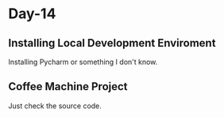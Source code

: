# Day-14

## Installing Local Development Enviroment
Installing Pycharm or something I don't know.

## Coffee Machine Project
Just check the source code.


